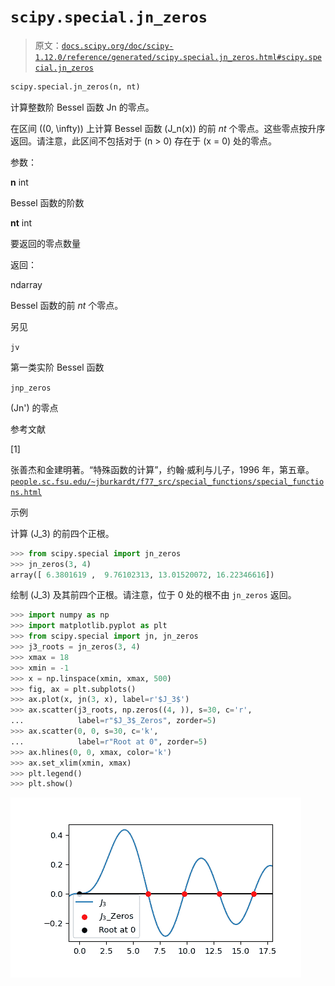# `scipy.special.jn_zeros`

> 原文：[`docs.scipy.org/doc/scipy-1.12.0/reference/generated/scipy.special.jn_zeros.html#scipy.special.jn_zeros`](https://docs.scipy.org/doc/scipy-1.12.0/reference/generated/scipy.special.jn_zeros.html#scipy.special.jn_zeros)

```py
scipy.special.jn_zeros(n, nt)
```

计算整数阶 Bessel 函数 Jn 的零点。

在区间 \((0, \infty)\) 上计算 Bessel 函数 \(J_n(x)\) 的前 *nt* 个零点。这些零点按升序返回。请注意，此区间不包括对于 \(n > 0\) 存在于 \(x = 0\) 处的零点。

参数：

**n** int

Bessel 函数的阶数

**nt** int

要返回的零点数量

返回：

ndarray

Bessel 函数的前 *nt* 个零点。

另见

`jv`

第一类实阶 Bessel 函数

`jnp_zeros`

\(Jn'\) 的零点

参考文献

[1]

张善杰和金建明著。“特殊函数的计算”，约翰·威利与儿子，1996 年，第五章。[`people.sc.fsu.edu/~jburkardt/f77_src/special_functions/special_functions.html`](https://people.sc.fsu.edu/~jburkardt/f77_src/special_functions/special_functions.html)

示例

计算 \(J_3\) 的前四个正根。

```py
>>> from scipy.special import jn_zeros
>>> jn_zeros(3, 4)
array([ 6.3801619 ,  9.76102313, 13.01520072, 16.22346616]) 
```

绘制 \(J_3\) 及其前四个正根。请注意，位于 0 处的根不由 `jn_zeros` 返回。

```py
>>> import numpy as np
>>> import matplotlib.pyplot as plt
>>> from scipy.special import jn, jn_zeros
>>> j3_roots = jn_zeros(3, 4)
>>> xmax = 18
>>> xmin = -1
>>> x = np.linspace(xmin, xmax, 500)
>>> fig, ax = plt.subplots()
>>> ax.plot(x, jn(3, x), label=r'$J_3$')
>>> ax.scatter(j3_roots, np.zeros((4, )), s=30, c='r',
...            label=r"$J_3$_Zeros", zorder=5)
>>> ax.scatter(0, 0, s=30, c='k',
...            label=r"Root at 0", zorder=5)
>>> ax.hlines(0, 0, xmax, color='k')
>>> ax.set_xlim(xmin, xmax)
>>> plt.legend()
>>> plt.show() 
```

![../../_images/scipy-special-jn_zeros-1.png](img/7767911d3d3c9a65cdb05dbbec76fcbf.png)
